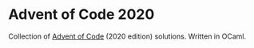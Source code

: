 Advent of Code 2020
===================

Collection of [Advent of Code](https://adventofcode.com/) (2020 edition) solutions. Written in OCaml.
